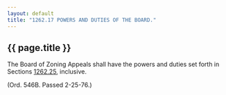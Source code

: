 ```yaml
---
layout: default 
title: "1262.17 POWERS AND DUTIES OF THE BOARD."
---
```


{{ page.title }}
----------------

The Board of Zoning Appeals shall have the powers and duties set forth
in Sections [1262.25](4d64e617.html), inclusive.

(Ord. 546B. Passed 2-25-76.)
